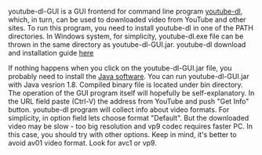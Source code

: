 youtube-dl-GUI is a GUI frontend for command line program [youtube-dl](https://yt-dl.org/),
which, in turn, can be used to downloaded video from YouTube and other sites.
To run this program, you need to install youtube-dl in one of the PATH directories.
In Windows system, for simplicity, youtube-dl.exe file can be thrown in the same directory as youtube-dl-GUI.jar.
youtube-dl download and installation guide [here](https://github.com/ytdl-org/youtube-dl/blob/master/README.md#installation)

If nothing happens when you click on the youtube-dl-GUI.jar file, you probably need to install the [Java software](https://www.oracle.com/java/technologies/downloads/).
You can run youtube-dl-GUI.jar with Java vesrion 1.8. Compiled binary file is located under bin directory.
The operation of the GUI program itself will hopefully be self-explanatory.
In the URL field paste (Ctrl-V) the address from YouTube and push "Get Info" button. youtube-dl program will collect info about video formats.
For simplicity, in option field lets choose format "Default". But the downloaded video may be slow - too big resolution
and vp9 codec requires faster PC. In this case, you should try with other options.
Keep in mind, it's better to avoid av01 video format. Look for avc1 or vp9.
